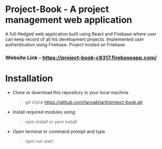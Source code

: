 # Project-Book - A project management web application 
A full-fledged web application built using React and Firebase where user can keep record of all his development projects. Implemented user authentication using Firebase. Project hosted on Firebase.

### Website Link - https://project-book-c8317.firebaseapp.com/

# Installation
- Clone or download this repository in your local machine
  >  git clone https://github.com/tanyabharti/project-book.git

- Install required modules using
  > npm install or yarn install

- Open terminal or command prompt and type
  >  npm run start
